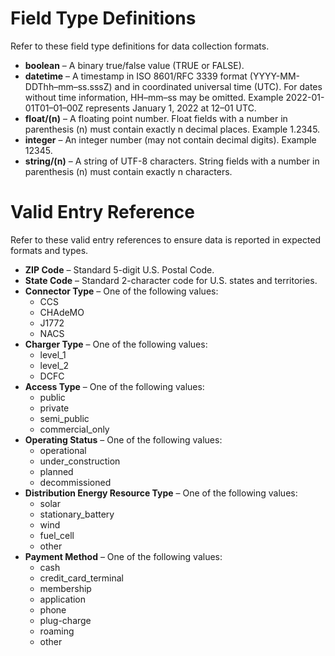 # Field Type Definitions
Refer to these field type definitions for data collection formats.
- **boolean** – A binary true/false value (TRUE or FALSE).
- **datetime** – A timestamp in ISO 8601/RFC 3339 format (YYYY-MM-DDThh–mm–ss.sssZ) and in coordinated universal time (UTC). For dates without time information, HH–mm–ss may be omitted. Example 2022-01-01T01–01–00Z represents January 1, 2022 at 12–01 UTC.
- **float/(n)** – A floating point number. Float fields with a number in parenthesis (n) must contain exactly n decimal places. Example 1.2345.
- **integer** – An integer number (may not contain decimal digits). Example 12345.
- **string/(n)** – A string of UTF-8 characters. String fields with a number in parenthesis (n) must contain exactly n characters.

# Valid Entry Reference
Refer to these valid entry references to ensure data is reported in expected formats and types.

- **ZIP Code** – Standard 5-digit U.S. Postal Code.
- **State Code** – Standard 2-character code for U.S. states and territories.
- **Connector Type** – One of the following values:
    - CCS
    - CHAdeMO
    - J1772
    - NACS
- **Charger Type** – One of the following values:
    - level_1
    - level_2
    - DCFC
- **Access Type** – One of the following values:
    - public
    - private
    - semi_public
    - commercial_only
- **Operating Status** – One of the following values:
    - operational
    - under_construction
    - planned
    - decommissioned
 - **Distribution Energy Resource Type** – One of the following values:
    - solar
    - stationary_battery
    - wind
    - fuel_cell
    - other 
- **Payment Method** – One of the following values:
    - cash
    - credit_card_terminal
    - membership
    - application
    - phone
    - plug-charge
    - roaming
    - other

